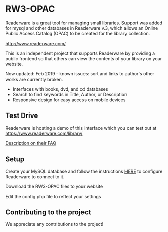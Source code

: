 # RW3-OPAC

<a href="http://www.readerware.com">Readerware</a> is a great tool for managing small libraries. 
Support was added for mysql and other databases in Readerware v.3, which allows an Online Public Access Catalog (OPAC) to be created for the library collection.

http://www.readerware.com/

This is an independent project that supports Readerware by providing a public frontend so that others can view the contents of your library on your website.

Now updated: Feb 2019 - known issues: sort and links to author's other works are currently broken.
  * Interfaces with books, dvd, and cd databases
  * Search to find keywords in Title, Author, or Description
  * Responsive design for easy access on mobile devices

## Test Drive
Readerware is hosting a demo of this interface which you can test out at https://www.readerware.com/library/

<a href="https://www.readerware.com/index.php/kbase/can_i_add_my_readerware_database_to_my_web_site">Description on their FAQ</a>

## Setup 

Create your MySQL database and follow the instructions <a href="http://readerware.com/help/html/rw_hlp_db_jdbc.html">HERE</a> to configure Readerware to connect to it.

Download the RW3-OPAC files to your website

Edit the config.php file to reflect your settings

## Contributing to the project

We appreciate any contributions to the project!


